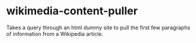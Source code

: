 # wikimedia-content-puller
Takes a query through an html dummy site to pull the first few paragraphs of information from a Wikipedia article.
